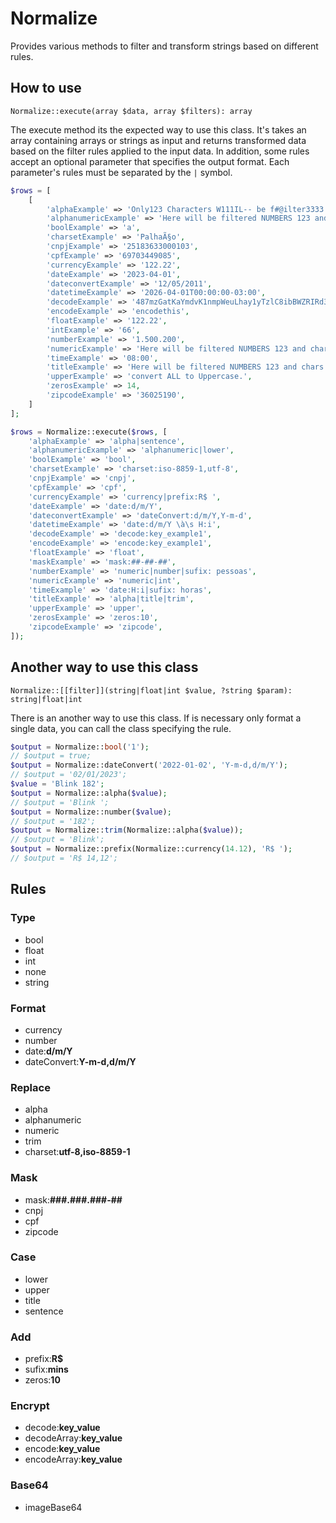 # Normalize

Provides various methods to filter and transform strings based on different rules.

## How to use

`Normalize::execute(array $data, array $filters): array`

The execute method its the expected way to use this class. It's takes an array containing arrays or strings as input and returns transformed data based on the filter rules applied to the input data. In addition, some rules accept an optional parameter that specifies the output format. Each parameter's rules must be separated by the `|` symbol.

```php
$rows = [
    [
        'alphaExample' => 'Only123 Characters W111IL-- be f#@ilter3333',
        'alphanumericExample' => 'Here will be filtered NUMBERS 123 and chars. 5512',
        'boolExample' => 'a',
        'charsetExample' => 'PalhaÃ§o',
        'cnpjExample' => '25183633000103',
        'cpfExample' => '69703449085',
        'currencyExample' => '122.22',
        'dateExample' => '2023-04-01',
        'dateconvertExample' => '12/05/2011',
        'datetimeExample' => '2026-04-01T00:00:00-03:00',
        'decodeExample' => '487mzGatKaYmdvK1nmpWeuLhay1yTzlC8ibBWZRIRd3RdUq0MVRw0KdwYU7c5tgbbgXZ8TBRD7yECxjjDmxwmPgwhg6yhnn6yhnn',
        'encodeExample' => 'encodethis',
        'floatExample' => '122.22',
        'intExample' => '66',
        'numberExample' => '1.500.200',
        'numericExample' => 'Here will be filtered NUMBERS 123 and chars. 5512',
        'timeExample' => '08:00',
        'titleExample' => 'Here will be filtered NUMBERS 123 and chars. 5512',
        'upperExample' => 'convert ALL to Uppercase.',
        'zerosExample' => 14,
        'zipcodeExample' => '36025190',
    ]
];

$rows = Normalize::execute($rows, [
    'alphaExample' => 'alpha|sentence',
    'alphanumericExample' => 'alphanumeric|lower',
    'boolExample' => 'bool',
    'charsetExample' => 'charset:iso-8859-1,utf-8',
    'cnpjExample' => 'cnpj',
    'cpfExample' => 'cpf',
    'currencyExample' => 'currency|prefix:R$ ',
    'dateExample' => 'date:d/m/Y',
    'dateconvertExample' => 'dateConvert:d/m/Y,Y-m-d',
    'datetimeExample' => 'date:d/m/Y \à\s H:i',
    'decodeExample' => 'decode:key_example1',
    'encodeExample' => 'encode:key_example1',
    'floatExample' => 'float',
    'maskExample' => 'mask:##-##-##',
    'numberExample' => 'numeric|number|sufix: pessoas',
    'numericExample' => 'numeric|int',
    'timeExample' => 'date:H:i|sufix: horas',
    'titleExample' => 'alpha|title|trim',
    'upperExample' => 'upper',
    'zerosExample' => 'zeros:10',
    'zipcodeExample' => 'zipcode',
]);
```

## Another way to use this class

`Normalize::[[filter]](string|float|int $value, ?string $param): string|float|int`

There is an another way to use this class. If is necessary only format a single data, you can call the class specifying the rule.

```php
$output = Normalize::bool('1');
// $output = true;
$output = Normalize::dateConvert('2022-01-02', 'Y-m-d,d/m/Y');
// $output = '02/01/2023';
$value = 'Blink 182';
$output = Normalize::alpha($value);
// $output = 'Blink ';
$output = Normalize::number($value);
// $output = '182';
$output = Normalize::trim(Normalize::alpha($value));
// $output = 'Blink';
$output = Normalize::prefix(Normalize::currency(14.12), 'R$ ');
// $output = 'R$ 14,12';
```

## Rules

### Type

- bool
- float
- int
- none
- string

### Format

- currency
- number
- date:**d/m/Y**
- dateConvert:**Y-m-d,d/m/Y**

### Replace

- alpha
- alphanumeric
- numeric
- trim
- charset:**utf-8,iso-8859-1**

### Mask

- mask:**###.###.###-##**
- cnpj
- cpf
- zipcode

### Case

- lower
- upper
- title
- sentence

### Add

- prefix:**R$**
- sufix:**mins**
- zeros:**10**

### Encrypt

- decode:**key_value**
- decodeArray:**key_value**
- encode:**key_value**
- encodeArray:**key_value**

### Base64

- imageBase64
